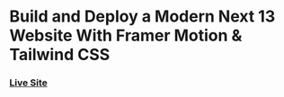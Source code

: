 # Build and Deploy a Modern Next 13 Website With Framer Motion & Tailwind CSS

### [Live Site](https://metaverse-sage-psi.vercel.app/)

